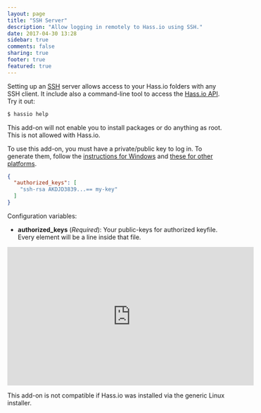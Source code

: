 ```yaml
---
layout: page
title: "SSH Server"
description: "Allow logging in remotely to Hass.io using SSH."
date: 2017-04-30 13:28
sidebar: true
comments: false
sharing: true
footer: true
featured: true
---
```


Setting up an [SSH](https://openssh.org/) server allows access to your Hass.io folders with any SSH client. It include also a command-line tool to access the  [Hass.io API](https://github.com/home-assistant/hassio/blob/dev/API.md). Try it out:

```bash
$ hassio help
```

<p class='note'>
This add-on will not enable you to install packages or do anything as root. This is not allowed with Hass.io.
</p>

To use this add-on, you must have a private/public key to log in. To generate them, follow the [instructions for Windows][win] and [these for other platforms][other].

```json
{
  "authorized_keys": [
    "ssh-rsa AKDJD3839...== my-key"
  ]
}
```

Configuration variables:

- **authorized_keys** (*Required*): Your public-keys for authorized keyfile. Every element will be a line inside that file.

<div class='videoWrapper'>
<iframe width="560" height="315" src="https://www.youtube.com/embed/GYJTy3UniHc" frameborder="0" allowfullscreen></iframe>
</div>

[win]: https://www.digitalocean.com/community/tutorials/how-to-create-ssh-keys-with-putty-to-connect-to-a-vps
[other]: https://help.github.com/articles/generating-a-new-ssh-key-and-adding-it-to-the-ssh-agent/

<p class='note'>This add-on is not compatible if Hass.io was installed via the generic Linux installer.</p>
